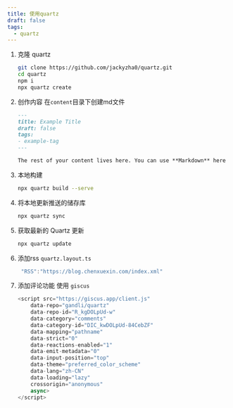 ```yaml
---
title: 使用quartz
draft: false
tags:
  - quartz
---
```


1. 克隆 quartz

    ```bash
    git clone https://github.com/jackyzha0/quartz.git
    cd quartz
    npm i
    npx quartz create
    ```

2. 创作内容
  在`content`目录下创建md文件

    ```markdown
    ---
    title: Example Title
    draft: false
    tags:
    - example-tag
    ---

    The rest of your content lives here. You can use **Markdown** here :)
    ```

3. 本地构建

    ```bash
    npx quartz build --serve
    ```

4. 将本地更新推送的储存库

    ```bash
    npx quartz sync
    ```

5. 获取最新的 Quartz 更新

    ```bash
    npx quartz update
    ```

6. 添加rss
    `quartz.layout.ts`

    ```ts
     "RSS":"https://blog.chenxuexin.com/index.xml"
    ```

7. 添加评论功能
    使用 `giscus`

    ```js
    <script src="https://giscus.app/client.js"
        data-repo="gandli/quartz"
        data-repo-id="R_kgDOLpUd-w"
        data-category="comments"
        data-category-id="DIC_kwDOLpUd-84CebZF"
        data-mapping="pathname"
        data-strict="0"
        data-reactions-enabled="1"
        data-emit-metadata="0"
        data-input-position="top"
        data-theme="preferred_color_scheme"
        data-lang="zh-CN"
        data-loading="lazy"
        crossorigin="anonymous"
        async>
    </script>
    ```
